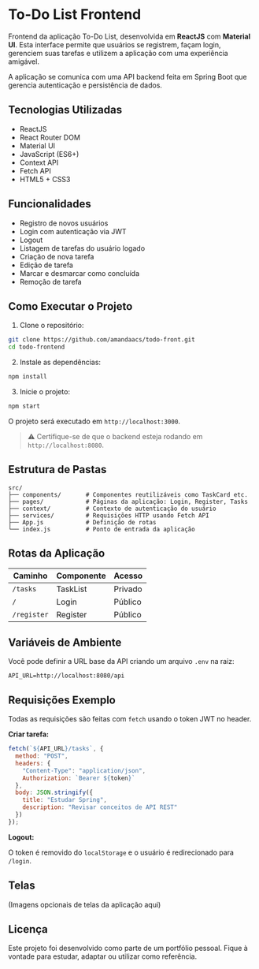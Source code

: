 # To-Do List Frontend

Frontend da aplicação To-Do List, desenvolvida em **ReactJS** com **Material UI**. Esta interface permite que usuários se registrem, façam login, gerenciem suas tarefas e utilizem a aplicação com uma experiência amigável.

A aplicação se comunica com uma API backend feita em Spring Boot que gerencia autenticação e persistência de dados.

## Tecnologias Utilizadas

- ReactJS
- React Router DOM
- Material UI
- JavaScript (ES6+)
- Context API
- Fetch API
- HTML5 + CSS3

## Funcionalidades

- Registro de novos usuários
- Login com autenticação via JWT
- Logout
- Listagem de tarefas do usuário logado
- Criação de nova tarefa
- Edição de tarefa
- Marcar e desmarcar como concluída
- Remoção de tarefa

## Como Executar o Projeto

1. Clone o repositório:

```bash
git clone https://github.com/amandaacs/todo-front.git
cd todo-frontend
```

2. Instale as dependências:

```bash
npm install
```

3. Inicie o projeto:

```bash
npm start
```

O projeto será executado em `http://localhost:3000`.

> ⚠️ Certifique-se de que o backend esteja rodando em `http://localhost:8080`.

## Estrutura de Pastas

```
src/
├── components/       # Componentes reutilizáveis como TaskCard etc.
├── pages/            # Páginas da aplicação: Login, Register, Tasks
├── context/          # Contexto de autenticação do usuário
├── services/         # Requisições HTTP usando Fetch API
├── App.js            # Definição de rotas
└── index.js          # Ponto de entrada da aplicação
```

## Rotas da Aplicação

| Caminho        | Componente   | Acesso     |
|----------------|--------------|------------|
| `/tasks`       | TaskList     | Privado    |
| `/`            | Login        | Público    |
| `/register`    | Register     | Público    |

## Variáveis de Ambiente

Você pode definir a URL base da API criando um arquivo `.env` na raiz:

```env
API_URL=http://localhost:8080/api
```

## Requisições Exemplo

Todas as requisições são feitas com `fetch` usando o token JWT no header.

**Criar tarefa:**

```js
fetch(`${API_URL}/tasks`, {
  method: "POST",
  headers: {
    "Content-Type": "application/json",
    Authorization: `Bearer ${token}`
  },
  body: JSON.stringify({
    title: "Estudar Spring",
    description: "Revisar conceitos de API REST"
  })
});
```

**Logout:**

O token é removido do `localStorage` e o usuário é redirecionado para `/login`.

## Telas

(Imagens opcionais de telas da aplicação aqui)

## Licença

Este projeto foi desenvolvido como parte de um portfólio pessoal. Fique à vontade para estudar, adaptar ou utilizar como referência.
